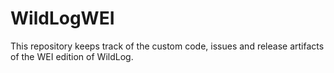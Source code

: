 # WildLogWEI
This repository keeps track of the custom code, issues and release artifacts of the WEI edition of WildLog.
